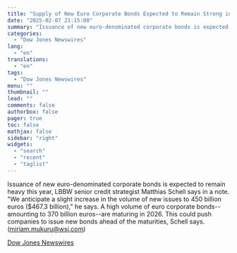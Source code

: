 ```yaml
---
title: "Supply of New Euro Corporate Bonds Expected to Remain Strong in 2025 — Market Talk"
date: "2025-02-07 21:15:00"
summary: "Issuance of new euro-denominated corporate bonds is expected to remain heavy this year, LBBW senior credit strategist Matthias Schell says in a note. \"We anticipate a slight increase in the volume of new issues to 450 billion euros ($467.3 billion),\" he says. A high volume of euro corporate bonds--amounting to..."
categories:
  - "Dow Jones Newswires"
lang:
  - "en"
translations:
  - "en"
tags:
  - "Dow Jones Newswires"
menu: ""
thumbnail: ""
lead: ""
comments: false
authorbox: false
pager: true
toc: false
mathjax: false
sidebar: "right"
widgets:
  - "search"
  - "recent"
  - "taglist"
---
```


Issuance of new euro-denominated corporate bonds is expected to remain heavy this year, LBBW senior credit strategist Matthias Schell says in a note. "We anticipate a slight increase in the volume of new issues to 450 billion euros ($467.3 billion)," he says. A high volume of euro corporate bonds--amounting to 370 billion euros--are maturing in 2026. This could push companies to issue new bonds ahead of the maturities, Schell says. (miriam.mukuru@wsj.com)

[Dow Jones Newswires](https://www.tradingview.com/news/DJN_DN20250207006073:0/)
